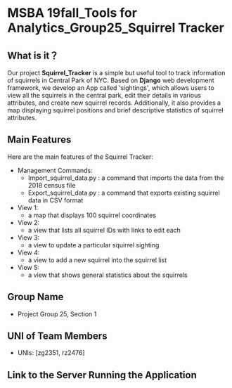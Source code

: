 # MSBA 19fall_Tools for Analytics_Group25_Squirrel Tracker

## What is it？
Our project **Squirrel_Tracker** is a simple but useful tool to track information of squirrels in Central Park of NYC. Based on **Django** web development framework, we develop an App called 'sightings', which allows users to view all the squirrels in the central park, edit their details in various attributes, and create new squirrel records. Additionally, it also provides a map displaying squirrel positions and brief descriptive statistics of squirrel attributes.

## Main Features
Here are the main features of the Squirrel Tracker:
  - Management Commands: 
      - Import_squirrel_data.py : a command that imports the data from the 2018 census file
      - Export_squirrel_data.py : a command that exports existing squirrel data in CSV format
  - View 1: 
      - a map that displays 100 squirrel coordinates
  - View 2: 
      - a view that lists all squirrel IDs with links to edit each 
  - View 3: 
      - a view to update a particular squirrel sighting
  - View 4: 
      - a view to add a new squirrel into the squirrel list
  - View 5: 
      - a view that shows general statistics about the squirrels

## Group Name
- Project Group 25, Section 1

## UNI of Team Members
- UNIs: [zg2351, rz2476]

## Link to the Server Running the Application
